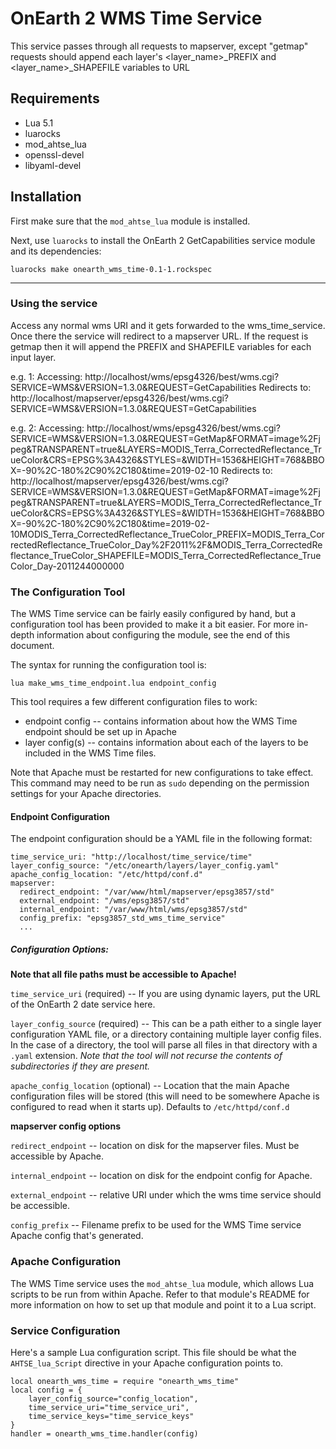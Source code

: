 # OnEarth 2 WMS Time Service

This service passes through all requests to mapserver, except "getmap" requests should append
each layer's <layer_name>_PREFIX and <layer_name>_SHAPEFILE variables to URL 
## Requirements

- Lua 5.1
- luarocks
- mod_ahtse_lua
- openssl-devel
- libyaml-devel

## Installation

First make sure that the `mod_ahtse_lua` module is installed.

Next, use `luarocks` to install the OnEarth 2 GetCapabilities service module and
its dependencies:

`luarocks make onearth_wms_time-0.1-1.rockspec`

---

### Using the service

Access any normal wms URI and it gets forwarded to the wms_time_service.  Once there the service will redirect to
a mapserver URL.  If the request is getmap then it will append the PREFIX and SHAPEFILE variables for each input layer.

e.g. 1:
   Accessing: http://localhost/wms/epsg4326/best/wms.cgi?SERVICE=WMS&VERSION=1.3.0&REQUEST=GetCapabilities
   Redirects to:  http://localhost/mapserver/epsg4326/best/wms.cgi?SERVICE=WMS&VERSION=1.3.0&REQUEST=GetCapabilities

e.g. 2:
   Accessing: http://localhost/wms/epsg4326/best/wms.cgi?SERVICE=WMS&VERSION=1.3.0&REQUEST=GetMap&FORMAT=image%2Fjpeg&TRANSPARENT=true&LAYERS=MODIS_Terra_CorrectedReflectance_TrueColor&CRS=EPSG%3A4326&STYLES=&WIDTH=1536&HEIGHT=768&BBOX=-90%2C-180%2C90%2C180&time=2019-02-10
   Redirects to:  
   http://localhost/mapserver/epsg4326/best/wms.cgi?SERVICE=WMS&VERSION=1.3.0&REQUEST=GetMap&FORMAT=image%2Fjpeg&TRANSPARENT=true&LAYERS=MODIS_Terra_CorrectedReflectance_TrueColor&CRS=EPSG%3A4326&STYLES=&WIDTH=1536&HEIGHT=768&BBOX=-90%2C-180%2C90%2C180&time=2019-02-10MODIS_Terra_CorrectedReflectance_TrueColor_PREFIX=MODIS_Terra_CorrectedReflectance_TrueColor_Day%2F2011%2F&MODIS_Terra_CorrectedReflectance_TrueColor_SHAPEFILE=MODIS_Terra_CorrectedReflectance_TrueColor_Day-2011244000000

### The Configuration Tool

The WMS Time service can be fairly easily configured by hand, but a
configuration tool has been provided to make it a bit easier. For more in-depth
information about configuring the module, see the end of this document.

The syntax for running the configuration tool is:

`lua make_wms_time_endpoint.lua endpoint_config`

This tool requires a few different configuration files to work:

- endpoint config -- contains information about how the WMS Time endpoint should
  be set up in Apache
- layer config(s) -- contains information about each of the layers to be
  included in the WMS Time files.

Note that Apache must be restarted for new configurations to take effect. This
command may need to be run as `sudo` depending on the permission settings for
your Apache directories.

#### Endpoint Configuration

The endpoint configuration should be a YAML file in the following format:

```
time_service_uri: "http://localhost/time_service/time"
layer_config_source: "/etc/onearth/layers/layer_config.yaml"
apache_config_location: "/etc/httpd/conf.d"
mapserver:
  redirect_endpoint: "/var/www/html/mapserver/epsg3857/std"
  external_endpoint: "/wms/epsg3857/std"
  internal_endpoint: "/var/www/html/wms/epsg3857/std"
  config_prefix: "epsg3857_std_wms_time_service"
  ...
```

##### Configuration Options:

**Note that all file paths must be accessible to Apache!**

`time_service_uri` (required) -- If you are using dynamic layers, put the URL of
the OnEarth 2 date service here.

`layer_config_source` (required) -- This can be a path either to a single layer
configuration YAML file, or a directory containing multiple layer config files.
In the case of a directory, the tool will parse all files in that directory with
a `.yaml` extension. _Note that the tool will not recurse the contents of
subdirectories if they are present._

`apache_config_location` (optional) -- Location that the main Apache
configuration files will be stored (this will need to be somewhere Apache is
configured to read when it starts up). Defaults to `/etc/httpd/conf.d`

**mapserver config options**

`redirect_endpoint` -- location on disk for the mapserver files. Must be accessible by Apache.

`internal_endpoint` -- location on disk for the endpoint config for Apache.

`external_endpoint` -- relative URI under which the wms time service should be accessible.

`config_prefix` -- Filename prefix to be used for the WMS Time service Apache config that's generated.

### Apache Configuration

The WMS Time service uses the `mod_ahtse_lua` module, which allows Lua
scripts to be run from within Apache. Refer to that module's README for more
information on how to set up that module and point it to a Lua script.

### Service Configuration

Here's a sample Lua configuration script. This file should be what the
`AHTSE_lua_Script` directive in your Apache configuration points to.

```
local onearth_wms_time = require "onearth_wms_time"
local config = {
    layer_config_source="config_location",
    time_service_uri="time_service_uri",
    time_service_keys="time_service_keys"
}
handler = onearth_wms_time.handler(config)
```

